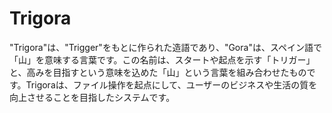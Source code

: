 # Trigora
 "Trigora"は、"Trigger"をもとに作られた造語であり、"Gora"は、スペイン語で「山」を意味する言葉です。この名前は、スタートや起点を示す「トリガー」と、高みを目指すという意味を込めた「山」という言葉を組み合わせたものです。Trigoraは、ファイル操作を起点にして、ユーザーのビジネスや生活の質を向上させることを目指したシステムです。
